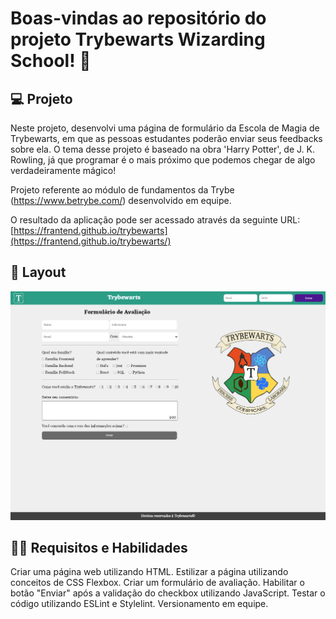 # Boas-vindas ao repositório do projeto Trybewarts Wizarding School! 🧙

## 💻 Projeto

Neste projeto, desenvolvi uma página de formulário da Escola de Magia de Trybewarts, em que as pessoas estudantes poderão enviar seus feedbacks sobre ela. O tema desse projeto é baseado na obra 'Harry Potter', de J. K. Rowling, já que programar é o mais próximo que podemos chegar de algo verdadeiramente mágico!

Projeto referente ao módulo de fundamentos da Trybe (https://www.betrybe.com/) desenvolvido em equipe.

O resultado da aplicação pode ser acessado através da seguinte URL: [https://frantend.github.io/trybewarts](https://frantend.github.io/trybewarts/)


## 🎨 Layout

<img alt="layout-tech-gallery" title="trybewarts" src="./images/projeto-trybewarts.png" width="800px">


## 👩‍💻 Requisitos e Habilidades

Criar uma página web utilizando HTML.
Estilizar a página utilizando conceitos de CSS Flexbox.
Criar um formulário de avaliação.
Habilitar o botão "Enviar" após a validação do checkbox utilizando JavaScript.
Testar o código utilizando ESLint e Stylelint.
Versionamento em equipe.